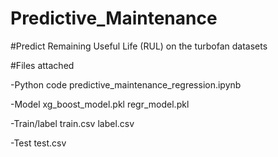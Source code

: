 # Predictive_Maintenance
#Predict Remaining Useful Life (RUL) on the turbofan datasets

#Files attached

-Python code
predictive_maintenance_regression.ipynb

-Model
xg_boost_model.pkl
regr_model.pkl

-Train/label
train.csv
label.csv

-Test
test.csv
